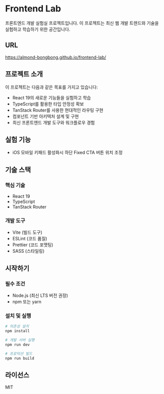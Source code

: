 # Frontend Lab

프론트엔드 개발 실험실 프로젝트입니다. 이 프로젝트는 최신 웹 개발 트렌드와 기술을 실험하고 학습하기 위한 공간입니다.

## URL

https://almond-bongbong.github.io/frontend-lab/

## 프로젝트 소개

이 프로젝트는 다음과 같은 목표를 가지고 있습니다:

- React 19의 새로운 기능들을 실험하고 학습
- TypeScript를 활용한 타입 안정성 확보
- TanStack Router를 사용한 현대적인 라우팅 구현
- 컴포넌트 기반 아키텍처 설계 및 구현
- 최신 프론트엔드 개발 도구와 워크플로우 경험

## 실험 기능

- iOS 모바일 키패드 활성화시 하단 Fixed CTA 버튼 위치 조정

## 기술 스택

### 핵심 기술

- React 19
- TypeScript
- TanStack Router

### 개발 도구

- Vite (빌드 도구)
- ESLint (코드 품질)
- Prettier (코드 포맷팅)
- SASS (스타일링)

## 시작하기

### 필수 조건

- Node.js (최신 LTS 버전 권장)
- npm 또는 yarn

### 설치 및 실행

```bash
# 의존성 설치
npm install

# 개발 서버 실행
npm run dev

# 프로덕션 빌드
npm run build
```

## 라이선스

MIT
